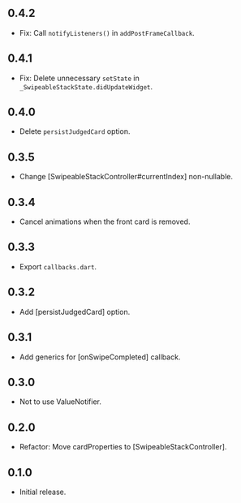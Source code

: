 ## 0.4.2
- Fix: Call `notifyListeners()` in `addPostFrameCallback`.

## 0.4.1
- Fix: Delete unnecessary `setState` in `_SwipeableStackState.didUpdateWidget`.

## 0.4.0
- Delete `persistJudgedCard` option.

## 0.3.5
- Change [SwipeableStackController#currentIndex] non-nullable. 
 
## 0.3.4
- Cancel animations when the front card is removed. 

## 0.3.3
- Export `callbacks.dart`.

## 0.3.2
- Add [persistJudgedCard] option.

## 0.3.1
- Add generics for [onSwipeCompleted] callback.

## 0.3.0
- Not to use ValueNotifier.

## 0.2.0

- Refactor: Move cardProperties to [SwipeableStackController].

## 0.1.0

- Initial release.